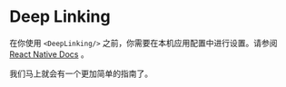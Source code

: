 # Deep Linking

在你使用 `<DeepLinking/>` 之前，你需要在本机应用配置中进行设置。请参阅 [React Native Docs](https://facebook.github.io/react-native/docs/linking.html) 。

我们马上就会有一个更加简单的指南了。